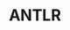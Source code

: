 ---
git: https://github.com/antlr/antlr4
logohandle: antlr
sort: antlr
title: ANTLR
twitter: https://x.com/the_antlr_guy
website: http://www.antlr.org/
wikipedia: https://en.wikipedia.org/wiki/ANTLR
---